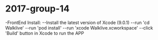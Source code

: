 # 2017-group-14
-FrontEnd Install:
--Install the latest version of Xcode (9.0.1)
--run 'cd Walklive'
--run 'pod install'
--run 'xcode Walklive.xcworkspace'
--click 'Build' button in Xcode to run the APP

